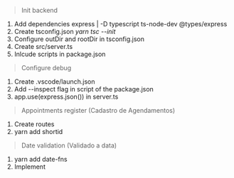 > Init backend

1. Add dependencies express | -D typescript ts-node-dev @types/express
2. Create tsconfig.json _yarn tsc --init_
3. Configure outDir and rootDir in tsconfig.json
4. Create src/server.ts
5. Inlcude scripts in package.json

> Configure debug

1. Create .vscode/launch.json
2. Add --inspect flag in script of the package.json
3. app.use(express.json()) in server.ts

> Appointments register (Cadastro de Agendamentos)

1. Create routes
2. yarn add shortid

> Date validation (Validado a data)

1. yarn add date-fns
2. Implement
